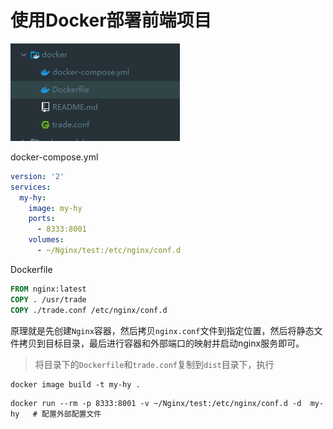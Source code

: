 
# 使用Docker部署前端项目



![image-20210409172519539](docker_web.assets/image-20210409172519539.png)

docker-compose.yml

```yml
version: '2'
services:
  my-hy:
    image: my-hy
    ports:
      - 8333:8001
    volumes:
      - ~/Nginx/test:/etc/nginx/conf.d

```



Dockerfile

```dockerfile
FROM nginx:latest
COPY . /usr/trade
COPY ./trade.conf /etc/nginx/conf.d

```



原理就是先创建`Nginx`容器，然后拷贝`nginx.conf`文件到指定位置，然后将静态文件拷贝到目标目录，最后进行容器和外部端口的映射并启动nginx服务即可。

> 将目录下的`Dockerfile`和`trade.conf`复制到`dist`目录下，执行

```shell script
docker image build -t my-hy .
```

```shell script
docker run --rm -p 8333:8001 -v ~/Nginx/test:/etc/nginx/conf.d -d  my-hy   # 配置外部配置文件
```